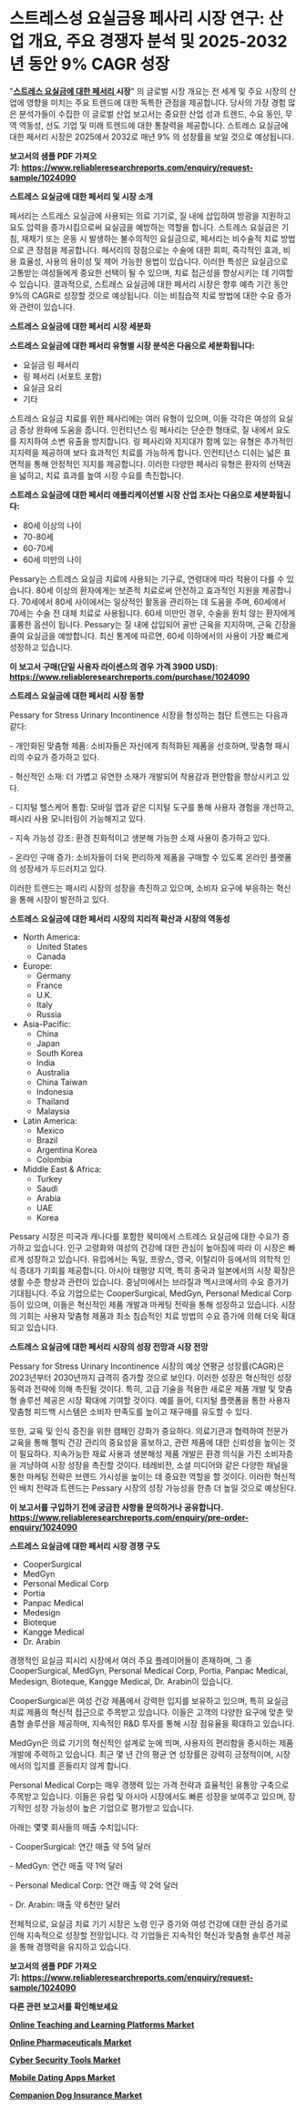 <p><h1>스트레스성 요실금용 페사리 시장 연구: 산업 개요, 주요 경쟁자 분석 및 2025-2032년 동안 9% CAGR 성장</h1></p><p>"<strong><a href="https://www.reliableresearchreports.com/pessary-for-stress-urinary-incontinence-r1024090?utm_campaign=106&utm_medium=7&utm_source=Github&utm_content=ia&utm_term=07032025&utm_id=pessary-for-stress-urinary-incontinence">스트레스 요실금에 대한 페서리&nbsp;</a></strong><strong>시장</strong>" 의 글로벌 시장 개요는 전 세계 및 주요 시장의 산업에 영향을 미치는 주요 트렌드에 대한 독특한 관점을 제공합니다. 당사의 가장 경험 많은 분석가들이 수집한 이 글로벌 산업 보고서는 중요한 산업 성과 트렌드, 수요 동인, 무역 역동성, 선도 기업 및 미래 트렌드에 대한 통찰력을 제공합니다. 스트레스 요실금에 대한 페서리 시장은 2025에서 2032로 매년 9% 의 성장률을 보일 것으로 예상됩니다.&nbsp;</p>
<p><strong>보고서의 샘플 PDF 가져오기:&nbsp;<a href="https://www.reliableresearchreports.com/enquiry/request-sample/1024090?utm_campaign=106&utm_medium=7&utm_source=Github&utm_content=ia&utm_term=07032025&utm_id=pessary-for-stress-urinary-incontinence">https://www.reliableresearchreports.com/enquiry/request-sample/1024090</a></strong></p>
<p><strong>스트레스 요실금에 대한 페서리 및 시장 소개</strong></p>
<p><p>페서리는 스트레스 요실금에 사용되는 의료 기기로, 질 내에 삽입하여 방광을 지원하고 요도 압력을 증가시킴으로써 요실금을 예방하는 역할을 합니다. 스트레스 요실금은 기침, 재채기 또는 운동 시 발생하는 불수의적인 요실금으로, 페서리는 비수술적 치료 방법으로 큰 장점을 제공합니다. 페서리의 장점으로는 수술에 대한 회피, 즉각적인 효과, 비용 효율성, 사용의 용이성 및 제어 가능한 용법이 있습니다. 이러한 특성은 요실금으로 고통받는 여성들에게 중요한 선택이 될 수 있으며, 치료 접근성을 향상시키는 데 기여할 수 있습니다. 결과적으로, 스트레스 요실금에 대한 페서리 시장은 향후 예측 기간 동안 9%의 CAGR로 성장할 것으로 예상됩니다. 이는 비침습적 치료 방법에 대한 수요 증가와 관련이 있습니다.</p></p>
<p><strong>스트레스 요실금에 대한 페서리 시장 세분화</strong></p>
<p><strong>스트레스 요실금에 대한 페서리 유형별 시장 분석은 다음으로 세분화됩니다:</strong></p>
<p><ul><li>요실금 링 페서리</li><li>링 페서리 (서포트 포함)</li><li>요실금 요리</li><li>기타</li></ul></p>
<p><p>스트레스 요실금 치료를 위한 페사리에는 여러 유형이 있으며, 이들 각각은 여성의 요실금 증상 완화에 도움을 줍니다. 인컨티넌스 링 페사리는 단순한 형태로, 질 내에서 요도를 지지하여 소변 유출을 방지합니다. 링 페사리와 지지대가 함께 있는 유형은 추가적인 지지력을 제공하여 보다 효과적인 치료를 가능하게 합니다. 인컨티넌스 디쉬는 넓은 표면적을 통해 안정적인 지지를 제공합니다. 이러한 다양한 페사리 유형은 환자의 선택권을 넓히고, 치료 효과를 높여 시장 수요를 촉진합니다.</p></p>
<p><strong>스트레스 요실금에 대한 페서리 애플리케이션별 시장 산업 조사는 다음으로 세분화됩니다:</strong></p>
<p><ul><li>80세 이상의 나이</li><li>70-80세</li><li>60-70세</li><li>60세 미만의 나이</li></ul></p>
<p><p>Pessary는 스트레스 요실금 치료에 사용되는 기구로, 연령대에 따라 적용이 다를 수 있습니다. 80세 이상의 환자에게는 보존적 치료로써 안전하고 효과적인 지원을 제공합니다. 70세에서 80세 사이에서는 일상적인 활동을 관리하는 데 도움을 주며, 60세에서 70세는 수술 전 대체 치료로 사용됩니다. 60세 미만인 경우, 수술을 원치 않는 환자에게 훌륭한 옵션이 됩니다. Pessary는 질 내에 삽입되어 골반 근육을 지지하며, 근육 긴장을 줄여 요실금을 예방합니다. 최신 통계에 따르면, 60세 이하에서의 사용이 가장 빠르게 성장하고 있습니다.</p></p>
<p><strong>이 보고서 구매(단일 사용자 라이센스의 경우 가격 3900 USD): <a href="https://www.reliableresearchreports.com/purchase/1024090?utm_campaign=106&utm_medium=7&utm_source=Github&utm_content=ia&utm_term=07032025&utm_id=pessary-for-stress-urinary-incontinence">https://www.reliableresearchreports.com/purchase/1024090</a></strong></p>
<p><strong>스트레스 요실금에 대한 페서리 시장 동향</strong></p>
<p><p>Pessary for Stress Urinary Incontinence 시장을 형성하는 첨단 트렌드는 다음과 같다:</p><p>- 개인화된 맞춤형 제품: 소비자들은 자신에게 최적화된 제품을 선호하며, 맞춤형 패시리의 수요가 증가하고 있다.</p><p>- 혁신적인 소재: 더 가볍고 유연한 소재가 개발되어 착용감과 편안함을 향상시키고 있다.</p><p>- 디지털 헬스케어 통합: 모바일 앱과 같은 디지털 도구를 통해 사용자 경험을 개선하고, 패시리 사용 모니터링이 가능해지고 있다.</p><p>- 지속 가능성 강조: 환경 친화적이고 생분해 가능한 소재 사용이 증가하고 있다.</p><p>- 온라인 구매 증가: 소비자들이 더욱 편리하게 제품을 구매할 수 있도록 온라인 플랫폼의 성장세가 두드러지고 있다.</p><p>이러한 트렌드는 패시리 시장의 성장을 촉진하고 있으며, 소비자 요구에 부응하는 혁신을 통해 시장이 발전하고 있다.</p></p>
<p><strong>스트레스 요실금에 대한 페서리 시장의 지리적 확산과 시장의 역동성</strong></p>
<p><ul>
    <li>
        North America:
        <ul>
            <li>United States</li>
            <li>Canada</li>
        </ul>
    </li>
    <li>
        Europe:
        <ul>
            <li>Germany</li>
            <li>France</li>
            <li>U.K.</li>
            <li>Italy</li>
            <li>Russia</li>
        </ul>
    </li>
    <li>
        Asia-Pacific:
        <ul>
            <li>China</li>
            <li>Japan</li>
            <li>South Korea</li>
            <li>India</li>
            <li>Australia</li>
            <li>China Taiwan</li>
            <li>Indonesia</li>
            <li>Thailand</li>
            <li>Malaysia</li>
        </ul>
    </li>
    <li>
        Latin America:
        <ul>
            <li>Mexico</li>
            <li>Brazil</li>
            <li>Argentina Korea</li>
            <li>Colombia</li>
        </ul>
    </li>
    <li>
        Middle East & Africa:
        <ul>
            <li>Turkey</li>
            <li>Saudi</li>
            <li>Arabia</li>
            <li>UAE</li>
            <li>Korea</li>
        </ul>
    </li>
    </ul></p>
<p><p>Pessary 시장은 미국과 캐나다를 포함한 북미에서 스트레스 요실금에 대한 수요가 증가하고 있습니다. 인구 고령화와 여성의 건강에 대한 관심이 높아짐에 따라 이 시장은 빠르게 성장하고 있습니다. 유럽에서는 독일, 프랑스, 영국, 이탈리아 등에서의 의학적 인식 증대가 기회를 제공합니다. 아시아 태평양 지역, 특히 중국과 일본에서의 시장 확장은 생활 수준 향상과 관련이 있습니다. 중남미에서는 브라질과 멕시코에서의 수요 증가가 기대됩니다. 주요 기업으로는 CooperSurgical, MedGyn, Personal Medical Corp 등이 있으며, 이들은 혁신적인 제품 개발과 마케팅 전략을 통해 성장하고 있습니다. 시장의 기회는 사용자 맞춤형 제품과 최소 침습적인 치료 방법의 수요 증가에 의해 더욱 확대되고 있습니다.</p></p>
<p><strong>스트레스 요실금에 대한 페서리 시장의 성장 전망과 시장 전망</strong></p>
<p><p>Pessary for Stress Urinary Incontinence 시장의 예상 연평균 성장률(CAGR)은 2023년부터 2030년까지 급격히 증가할 것으로 보인다. 이러한 성장은 혁신적인 성장 동력과 전략에 의해 촉진될 것이다. 특히, 고급 기술을 적용한 새로운 제품 개발 및 맞춤형 솔루션 제공은 시장 확대에 기여할 것이다. 예를 들어, 디지털 플랫폼을 통한 사용자 맞춤형 피드백 시스템은 소비자 만족도를 높이고 재구매를 유도할 수 있다.</p><p>또한, 교육 및 인식 증진을 위한 캠페인 강화가 중요하다. 의료기관과 협력하여 전문가 교육을 통해 펠빅 건강 관리의 중요성을 홍보하고, 관련 제품에 대한 신뢰성을 높이는 것이 필요하다. 지속가능한 재료 사용과 생분해성 제품 개발은 환경 의식을 가진 소비자층을 겨냥하여 시장 성장을 촉진할 것이다. 테레비전, 소셜 미디어와 같은 다양한 채널을 통한 마케팅 전략은 브랜드 가시성을 높이는 데 중요한 역할을 할 것이다. 이러한 혁신적인 배치 전략과 트렌드는 Pessary 시장의 성장 가능성을 한층 더 높일 것으로 예상된다.</p></p>
<p><strong>이 보고서를 구입하기 전에 궁금한 사항을 문의하거나 공유합니다. <a href="https://www.reliableresearchreports.com/enquiry/pre-order-enquiry/1024090?utm_campaign=106&utm_medium=7&utm_source=Github&utm_content=ia&utm_term=07032025&utm_id=pessary-for-stress-urinary-incontinence">https://www.reliableresearchreports.com/enquiry/pre-order-enquiry/1024090</a></strong></p>
<p><strong>스트레스 요실금에 대한 페서리 시장 경쟁 구도</strong></p>
<p><ul><li>CooperSurgical</li><li>MedGyn</li><li>Personal Medical Corp</li><li>Portia</li><li>Panpac Medical</li><li>Medesign</li><li>Bioteque</li><li>Kangge Medical</li><li>Dr. Arabin</li></ul></p>
<p><p>경쟁적인 요실금 피시리 시장에서 여러 주요 플레이어들이 존재하며, 그 중 CooperSurgical, MedGyn, Personal Medical Corp, Portia, Panpac Medical, Medesign, Bioteque, Kangge Medical, Dr. Arabin이 있습니다. </p><p>CooperSurgical은 여성 건강 제품에서 강력한 입지를 보유하고 있으며, 특히 요실금 치료 제품의 혁신적 접근으로 주목받고 있습니다. 이들은 고객의 다양한 요구에 맞춘 맞춤형 솔루션을 제공하며, 지속적인 R&D 투자를 통해 시장 점유율을 확대하고 있습니다. </p><p>MedGyn은 의료 기기의 혁신적인 설계로 눈에 띄며, 사용자의 편리함을 중시하는 제품 개발에 주력하고 있습니다. 최근 몇 년 간의 평균 연 성장률은 강력히 긍정적이며, 시장에서의 입지를 흔들리지 않게 합니다. </p><p>Personal Medical Corp는 매우 경쟁력 있는 가격 전략과 효율적인 유통망 구축으로 주목받고 있습니다. 이들은 유럽 및 아시아 시장에서도 빠른 성장을 보여주고 있으며, 장기적인 성장 가능성이 높은 기업으로 평가받고 있습니다. </p><p>아래는 몇몇 회사들의 매출 수치입니다: </p><p>- CooperSurgical: 연간 매출 약 5억 달러 </p><p>- MedGyn: 연간 매출 약 1억 달러 </p><p>- Personal Medical Corp: 연간 매출 약 2억 달러 </p><p>- Dr. Arabin: 매출 약 6천만 달러 </p><p>전체적으로, 요실금 치료 기기 시장은 노령 인구 증가와 여성 건강에 대한 관심 증가로 인해 지속적으로 성장할 전망입니다. 각 기업들은 지속적인 혁신과 맞춤형 솔루션 제공을 통해 경쟁력을 유지하고 있습니다.</p></p>
<p><strong>보고서의 샘플 PDF 가져오기:&nbsp;<a href="https://www.reliableresearchreports.com/enquiry/request-sample/1024090?utm_campaign=106&utm_medium=7&utm_source=Github&utm_content=ia&utm_term=07032025&utm_id=pessary-for-stress-urinary-incontinence">https://www.reliableresearchreports.com/enquiry/request-sample/1024090</a></strong></p>
<p><strong></strong></p>
<p><strong></strong></p>
<p><strong></strong></p>
<p><strong></strong></p>
<p><strong>다른 관련 보고서를 확인해보세요</strong></p>
<p><strong><p><a href="https://github.com/sderolza/Market-Research-Report-List-1/blob/main/online-teaching-and-learning-platforms-market.md?utm_campaign=106&utm_medium=7&utm_source=Github&utm_content=ia&utm_term=07032025&utm_id=pessary-for-stress-urinary-incontinence">Online Teaching and Learning Platforms Market</a></p><p><a href="https://github.com/kryshaprilbb/Market-Research-Report-List-1/blob/main/online-pharmaceuticals-market.md?utm_campaign=106&utm_medium=7&utm_source=Github&utm_content=ia&utm_term=07032025&utm_id=pessary-for-stress-urinary-incontinence">Online Pharmaceuticals Market</a></p><p><a href="https://github.com/kolffmaris58/Market-Research-Report-List-1/blob/main/cyber-security-tools-market.md?utm_campaign=106&utm_medium=7&utm_source=Github&utm_content=ia&utm_term=07032025&utm_id=pessary-for-stress-urinary-incontinence">Cyber Security Tools Market</a></p><p><a href="https://github.com/ijffseandy/Market-Research-Report-List-1/blob/main/mobile-dating-apps-market.md?utm_campaign=106&utm_medium=7&utm_source=Github&utm_content=ia&utm_term=07032025&utm_id=pessary-for-stress-urinary-incontinence">Mobile Dating Apps Market</a></p><p><a href="https://github.com/daphnyvashdi/Market-Research-Report-List-1/blob/main/companion-dog-insurance-market.md?utm_campaign=106&utm_medium=7&utm_source=Github&utm_content=ia&utm_term=07032025&utm_id=pessary-for-stress-urinary-incontinence">Companion Dog Insurance Market</a></p></strong></p>
<p></p>